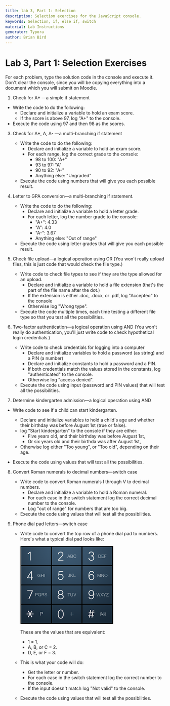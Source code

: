 ```yaml
---
title: lab 3, Part 1: Selection
description: Selection exercises for the JavaScript console.
keywords: Selection, if, else if, switch
material: Lab Instructions
generator: Typora
author: Brian Bird
---
```


# Lab 3, Part 1: Selection Exercises

For each problem, type the solution code in the console and execute it. Don't clear the console, since you will be copying everything into a document which you will submit on Moodle.

1. Check for A+ &mdash;a simple if statement
  - Write the code to do the following:
     - Declare and initialize a variable to hold an exam score.
     - If the score is above 97, log "A+" to the console.
   - Execute the code using 97 and then 98 as the scores.
  
3. Check for A+, A, A- &mdash;a multi-branching if statement

   - Write the code to do the following:
     - Declare and initialize a variable to hold an exam score.
     - For each range, log the correct grade to the console:
       - 98 to 100: "A+"
       - 93 to 97: "A"
       - 90 to 92: "A-"
       - Anything else: "Ungraded"
   - Execute the code using numbers that will give you each possible result.
   
4. Letter to GPA conversion&mdash;a multi-branching if statement.

   - Write the code to do the following:
     - Declare and initialize a variable to hold a letter grade.
     - For each letter, log the number grade to the console:
       - "A+": 4.33
       - "A": 4.0
       - "A-": 3.67
       - Anything else: "Out of range"
   - Execute the code using letter grades that will give you each possible result.
   
3. Check file upload&mdash;a logical operation using OR
(You won't really upload files, this is just code that would check the file type.)
   - Write code to check file types to see if they are the type allowed for an upload.
     - Declare and initialize a variable to hold a file extension (that's the part of the file name after the dot.)
     - If the extension is either .doc, .docx, or .pdf, log "Accepted" to the console
     - Otherwise log "Wrong type".
   - Execute the code multiple times, each time testing a different file type so that you test all the possibilities.

6. Two-factor authentication&mdash;a logical operation using AND
   (You won't really do authentication, you'll just write code to check hypothetical login credentials.)
   - Write code to check credentials for logging into a computer
     - Declare and initialize variables to hold a password (as string) and a PIN (a number)
     - Declare and initialize constants to hold a password and a PIN.
     - If both credentials match the values stored in the constants, log "authenticated" to the console.
     - Otherwise log "access denied".
   - Execute the code using input (password and PIN values) that will test all the possibilities.

5. Determine kindergarten admission&mdash;a logical operation using AND
  - Write code to see if a child can start kindergarten.
    - Declare and initialize variables to hold a child's age and whether their birthday was before August 1st (true or false).
    - log "Start kindergarten" to the console if they are either:
       - Five years old, and their birthday was before August 1st, 
       - Or six years old and their birthda was after August 1st,
    - Otherwise log either "Too young", or "Too old", depending on their age.
    
  - Execute the code using values that will test all the possibilities.
  
8. Convert Roman numerals to decimal numbers&mdash;switch case
   - Write code to convert Roman numerals I through V to decimal numbers.
     - Declare and initialize a variable to hold a Roman numeral.
     - For each case in the switch statement log the correct decimal number to the console.
     - Log "out of range" for numbers that are too big.
   - Execute the code using values that will test all the possibilities.
   
9. Phone dial pad letters&mdash;switch case
   - Write code to convert the top row of a phone dial pad to numbers. Here's what a typical dial pad looks like:
     
      <img src="PhoneDialPad.png" alt="Phone Dial Pad"/>
     
     These are the values that are equivalent: 
     
     - 1 = 1.
     - A, B, or C = 2.
     - D, E, or F = 3.
     
   - This is what your code will do:
   
     - Get the letter or number.
     - For each case in the switch statement log the correct  number to the console.
     - If the input doesn't match log "Not valid" to the console.
   
   - Execute the code using values that will test all the possibilities.